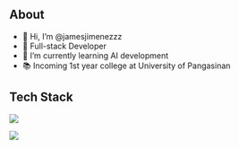 ## About
- 👋 Hi, I’m @jamesjimenezzz
- 👀 Full-stack Developer
- 🌱 I’m currently learning AI development
- 📚 Incoming 1st year college at University of Pangasinan

## Tech Stack
<p align="left">
  <img src="https://skillicons.dev/icons?i=js,react,nextjs,ts,tailwind,nodejs,express,supabase,postgres,prisma,php,mysql,git,github,html,css" />
</p>



[![](https://visitcount.itsvg.in/api?id=jamesjimenezzz&icon=0&color=0)](https://visitcount.itsvg.in)






